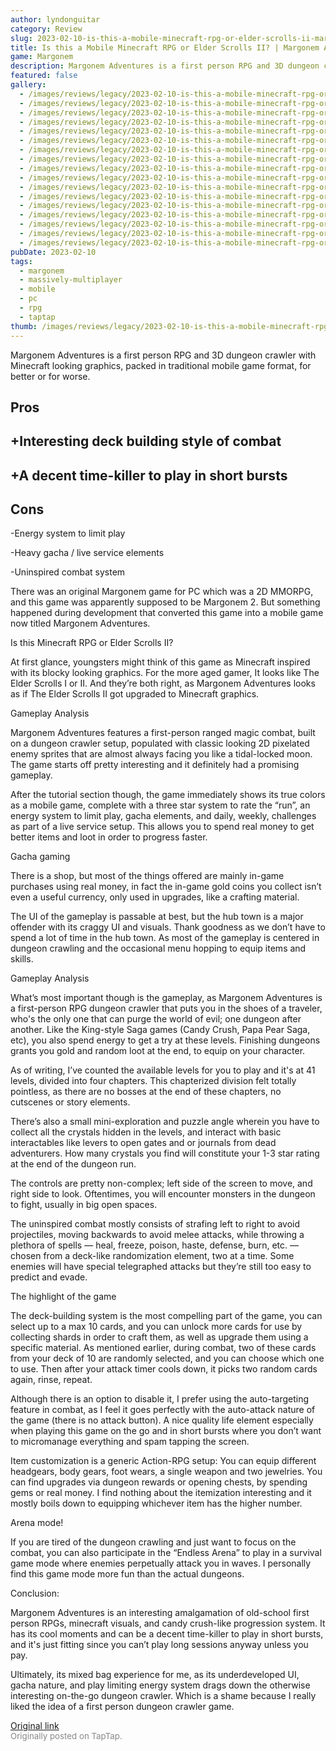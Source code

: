 ```yaml
---
author: lyndonguitar
category: Review
slug: 2023-02-10-is-this-a-mobile-minecraft-rpg-or-elder-scrolls-ii-margonem-adventures-full-review
title: Is this a Mobile Minecraft RPG or Elder Scrolls II? | Margonem Adventures - Full Review
game: Margonem
description: Margonem Adventures is a first person RPG and 3D dungeon crawler with Minecraft looking graphics, packed in traditional mobile game format, for better or for worse.
featured: false
gallery:
  - /images/reviews/legacy/2023-02-10-is-this-a-mobile-minecraft-rpg-or-elder-scrolls-ii--margonem-adventures---full-review-0.avif
  - /images/reviews/legacy/2023-02-10-is-this-a-mobile-minecraft-rpg-or-elder-scrolls-ii--margonem-adventures---full-review-1.avif
  - /images/reviews/legacy/2023-02-10-is-this-a-mobile-minecraft-rpg-or-elder-scrolls-ii--margonem-adventures---full-review-2.avif
  - /images/reviews/legacy/2023-02-10-is-this-a-mobile-minecraft-rpg-or-elder-scrolls-ii--margonem-adventures---full-review-3.avif
  - /images/reviews/legacy/2023-02-10-is-this-a-mobile-minecraft-rpg-or-elder-scrolls-ii--margonem-adventures---full-review-4.avif
  - /images/reviews/legacy/2023-02-10-is-this-a-mobile-minecraft-rpg-or-elder-scrolls-ii--margonem-adventures---full-review-5.avif
  - /images/reviews/legacy/2023-02-10-is-this-a-mobile-minecraft-rpg-or-elder-scrolls-ii--margonem-adventures---full-review-6.avif
  - /images/reviews/legacy/2023-02-10-is-this-a-mobile-minecraft-rpg-or-elder-scrolls-ii--margonem-adventures---full-review-7.avif
  - /images/reviews/legacy/2023-02-10-is-this-a-mobile-minecraft-rpg-or-elder-scrolls-ii--margonem-adventures---full-review-8.avif
  - /images/reviews/legacy/2023-02-10-is-this-a-mobile-minecraft-rpg-or-elder-scrolls-ii--margonem-adventures---full-review-9.avif
  - /images/reviews/legacy/2023-02-10-is-this-a-mobile-minecraft-rpg-or-elder-scrolls-ii--margonem-adventures---full-review-10.avif
  - /images/reviews/legacy/2023-02-10-is-this-a-mobile-minecraft-rpg-or-elder-scrolls-ii--margonem-adventures---full-review-11.avif
  - /images/reviews/legacy/2023-02-10-is-this-a-mobile-minecraft-rpg-or-elder-scrolls-ii--margonem-adventures---full-review-12.avif
  - /images/reviews/legacy/2023-02-10-is-this-a-mobile-minecraft-rpg-or-elder-scrolls-ii--margonem-adventures---full-review-13.avif
  - /images/reviews/legacy/2023-02-10-is-this-a-mobile-minecraft-rpg-or-elder-scrolls-ii--margonem-adventures---full-review-14.avif
  - /images/reviews/legacy/2023-02-10-is-this-a-mobile-minecraft-rpg-or-elder-scrolls-ii--margonem-adventures---full-review-15.avif
  - /images/reviews/legacy/2023-02-10-is-this-a-mobile-minecraft-rpg-or-elder-scrolls-ii--margonem-adventures---full-review-16.avif
pubDate: 2023-02-10
tags:
  - margonem
  - massively-multiplayer
  - mobile
  - pc
  - rpg
  - taptap
thumb: /images/reviews/legacy/2023-02-10-is-this-a-mobile-minecraft-rpg-or-elder-scrolls-ii--margonem-adventures---full-review-0.avif
---
```


Margonem Adventures is a first person RPG and 3D dungeon crawler with Minecraft looking graphics, packed in traditional mobile game format, for better or for worse.




## Pros



## +Interesting deck building style of combat


## +A decent time-killer to play in short bursts




## Cons


-Energy system to limit play

-Heavy gacha / live service elements

-Uninspired combat system

There was an original Margonem game for PC which was a 2D MMORPG, and this game was apparently supposed to be Margonem 2. But something happened during development that converted this game into a mobile game now titled Margonem Adventures.

Is this Minecraft RPG or Elder Scrolls II?

At first glance, youngsters might think of this game as Minecraft inspired with its blocky looking graphics. For the more aged gamer, It looks like The Elder Scrolls I or II. And they’re both right, as Margonem Adventures looks as if The Elder Scrolls II got upgraded to Minecraft graphics.

Gameplay Analysis

Margonem Adventures features a first-person ranged magic combat, built on a dungeon crawler setup, populated with classic looking 2D pixelated enemy sprites that are almost always facing you like a tidal-locked moon. The game starts off pretty interesting and it definitely had a promising gameplay.

After the tutorial section though, the game immediately shows its true colors as a mobile game, complete with a three star system to rate the “run”, an energy system to limit play, gacha elements, and daily, weekly, challenges as part of a live service setup. This allows you to spend real money to get better items and loot in order to progress faster.

Gacha gaming

There is a shop, but most of the things offered are mainly in-game purchases using real money, in fact the in-game gold coins you collect isn’t even a useful currency, only used in upgrades, like a crafting material.

The UI of the gameplay is passable at best, but the hub town is a major offender with its craggy UI and visuals. Thank goodness as we don’t have to spend a lot of time in the hub town. As most of the gameplay is centered in dungeon crawling and the occasional menu hopping to equip items and skills.

Gameplay Analysis

What’s most important though is the gameplay, as Margonem Adventures is a first-person RPG dungeon crawler that puts you in the shoes of a traveler, who's the only one that can purge the world of evil; one dungeon after another. Like the King-style Saga games (Candy Crush, Papa Pear Saga, etc), you also spend energy to get a try at these levels. Finishing dungeons grants you gold and random loot at the end, to equip on your character.

As of writing, I’ve counted the available levels for you to play and it's at 41 levels, divided into four chapters. This chapterized division felt totally pointless, as there are no bosses at the end of these chapters, no cutscenes or story elements.

There’s also a small mini-exploration and puzzle angle wherein you have to collect all the crystals hidden in the levels, and interact with basic interactables like levers to open gates and or journals from dead adventurers. How many crystals you find will constitute your 1-3 star rating at the end of the dungeon run.

The controls are pretty non-complex; left side of the screen to move, and right side to look. Oftentimes, you will encounter monsters in the dungeon to fight, usually in big open spaces.

The uninspired combat mostly consists of strafing left to right to avoid projectiles, moving backwards to avoid melee attacks, while throwing a plethora of spells — heal, freeze, poison, haste, defense, burn, etc. — chosen from a deck-like randomization element, two at a time. Some enemies will have special telegraphed attacks but they’re still too easy to predict and evade.

The highlight of the game

The deck-building system is the most compelling part of the game, you can select up to a max 10 cards, and you can unlock more cards for use by collecting shards in order to craft them, as well as upgrade them using a specific material. As mentioned earlier, during combat, two of these cards from your deck of 10 are randomly selected, and you can choose which one to use. Then after your attack timer cools down, it picks two random cards again, rinse, repeat.

Although there is an option to disable it, I prefer using the auto-targeting feature in combat, as I feel it goes perfectly with the auto-attack nature of the game (there is no attack button). A nice quality life element especially when playing this game on the go and in short bursts where you don’t want to micromanage everything and spam tapping the screen.

Item customization is a generic Action-RPG setup: You can equip different headgears, body gears, foot wears, a single weapon and two jewelries. You can find upgrades via dungeon rewards or opening chests, by spending gems or real money. I find nothing about the itemization interesting and it mostly boils down to equipping whichever item has the higher number.

Arena mode!

If you are tired of the dungeon crawling and just want to focus on the combat, you can also participate in the “Endless Arena” to play in a survival game mode where enemies perpetually attack you in waves. I personally find this game mode more fun than the actual dungeons.

Conclusion:

Margonem Adventures is an interesting amalgamation of old-school first person RPGs, minecraft visuals, and candy crush-like progression system. It has its cool moments and can be a decent time-killer to play in short bursts, and it's just fitting since you can’t play long sessions anyway unless you pay.

Ultimately, its mixed bag experience for me, as its underdeveloped UI, gacha nature, and play limiting energy system drags down the otherwise interesting on-the-go dungeon crawler. Which is a shame because I really liked the idea of a first person dungeon crawler game.

[Original link](https://www.taptap.io/post/4492617)<br><span style="font-size: 0.95em; color: #888;">Originally posted on TapTap.</span>